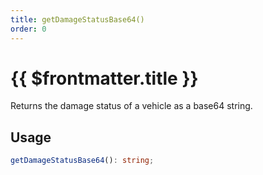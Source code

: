 ```yaml
---
title: getDamageStatusBase64()
order: 0
---
```


# {{ $frontmatter.title }}

Returns the damage status of a vehicle as a base64 string.

## Usage

```ts
getDamageStatusBase64(): string;
```

